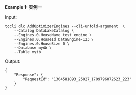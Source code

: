 **Example 1: 实例一**



Input: 

```
tccli dlc AddOptimizerEngines --cli-unfold-argument  \
    --Catalog DataLakeCatalog \
    --Engines.0.HouseName test_engine \
    --Engines.0.HouseId DataEngine-123 \
    --Engines.0.HouseSize 0 \
    --Database mydb \
    --Table mytb
```

Output: 
```
{
    "Response": {
        "RequestId": "1304581893_25027_1709796072623_223"
    }
}
```

